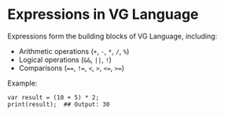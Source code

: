 # Expressions in VG Language

Expressions form the building blocks of VG Language, including:
- Arithmetic operations (`+`, `-`, `*`, `/`, `%`)
- Logical operations (`&&`, `||`, `!`)
- Comparisons (`==`, `!=`, `<`, `>`, `<=`, `>=`)

Example:
```vg
var result = (10 + 5) * 2;
print(result);  ## Output: 30
```



